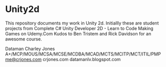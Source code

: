 # Unity2d
This repository documents my work in Unity 2d.
Initiallly these are student projects from Complete C# Unity Developer 2D - Learn to Code Making Games on Udemy.Com
Kudos to Ben Tristem and Rick Davidson for an awesome course.

Dataman
Charley Jones
A+/MCP/MOUS/MCSA/MCSE/MCDBA/MCAD/MCTS/MCITP/MCT/ITIL/PMP
me@crjones.com
crjones.com
datamanlv.blogspot.com

